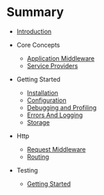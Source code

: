 # Summary

* [Introduction](README.md)

* Core Concepts
  - [Application Middleware](coreconcepts/applicationmiddleware.md)
  - [Service Providers](coreconcepts/serviceproviders.md)
  
* Getting Started
  - [Installation](gettingstarted/installation.md)
  - [Configuration](gettingstarted/configuration.md)
  - [Debugging and Profiling](gettingstarted/debuggingandprofiling.md)
  - [Errors And Logging](gettingstarted/errorsandlogging.md)
  - [Storage](gettingstarted/storage.md)
  
* Http
  - [Request Middleware](http/requestmiddleware.md)
  - [Routing](http/routing.md)
  
* Testing
  - [Getting Started](testing/gettingstarted.md)
